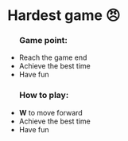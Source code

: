 <h1>Hardest game 😠</h1> 

<ul>
<h3> Game point: </h3>
  <li> Reach the game end</li>
  <li> Achieve the best time</li>
  <li> Have fun</li>
</ul>

<ul>
<h3> How to play: </h3>
  <li> <strong>W</strong> to move forward</li>
  <li> Achieve the best time</li>
  <li> Have fun</li>
</ul>



 


